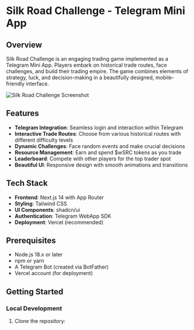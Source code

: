 # Silk Road Challenge - Telegram Mini App

## Overview

Silk Road Challenge is an engaging trading game implemented as a Telegram Mini App. Players embark on historical trade routes, face challenges, and build their trading empire. The game combines elements of strategy, luck, and decision-making in a beautifully designed, mobile-friendly interface.

![Silk Road Challenge Screenshot](/placeholder.svg?height=300&width=600)

## Features

- **Telegram Integration**: Seamless login and interaction within Telegram
- **Interactive Trade Routes**: Choose from various historical routes with different difficulty levels
- **Dynamic Challenges**: Face random events and make crucial decisions
- **Resource Management**: Earn and spend $wSRC tokens as you trade
- **Leaderboard**: Compete with other players for the top trader spot
- **Beautiful UI**: Responsive design with smooth animations and transitions

## Tech Stack

- **Frontend**: Next.js 14 with App Router
- **Styling**: Tailwind CSS
- **UI Components**: shadcn/ui
- **Authentication**: Telegram WebApp SDK
- **Deployment**: Vercel (recommended)

## Prerequisites

- Node.js 18.x or later
- npm or yarn
- A Telegram Bot (created via BotFather)
- Vercel account (for deployment)

## Getting Started

### Local Development

1. Clone the repository:

